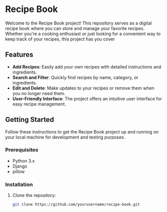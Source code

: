 # Recipe Book

Welcome to the Recipe Book project! This repository serves as a digital recipe book where you can store and manage your favorite recipes. Whether you're a cooking enthusiast or just looking for a convenient way to keep track of your recipes, this project has you cover

## Features

- **Add Recipes**: Easily add your own recipes with detailed instructions and ingredients.
- **Search and Filter**: Quickly find recipes by name, category, or ingredients.
- **Edit and Delete**: Make updates to your recipes or remove them when you no longer need them.
- **User-Friendly Interface**: The project offers an intuitive user interface for easy recipe management.

## Getting Started

Follow these instructions to get the Recipe Book project up and running on your local machine for development and testing purposes.

### Prerequisites

- Python 3.x
- Django
- pillow
  

### Installation

1. Clone the repository:

   ```bash
   git clone https://github.com/yourusername/recipe-book.git
